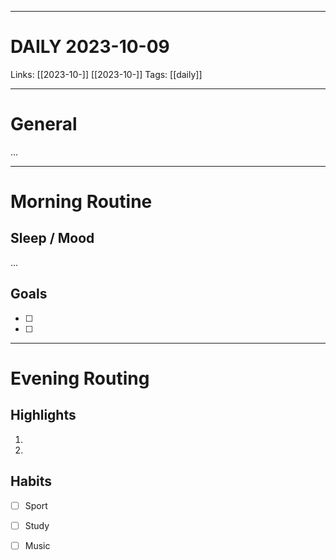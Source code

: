 ___
# DAILY 2023-10-09
Links: [[2023-10-]] [[2023-10-]]
Tags: [[daily]]
<!--- Created on: 2023-10-09, 10:47 --->
___
# General
...
___
# Morning Routine
## Sleep / Mood
...
## Goals
- [ ]
- [ ]
___
# Evening Routing
## Highlights
1. 
2. 
## Habits 
- [ ] Sport
- [ ] Study
- [ ] Music
  